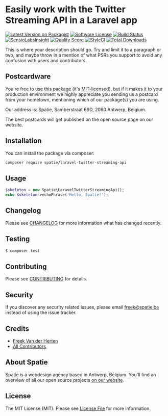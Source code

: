 # Easily work with the Twitter Streaming API in a Laravel app

[![Latest Version on Packagist](https://img.shields.io/packagist/v/spatie/laravel-twitter-streaming-api.svg?style=flat-square)](https://packagist.org/packages/spatie/laravel-twitter-streaming-api)
[![Software License](https://img.shields.io/badge/license-MIT-brightgreen.svg?style=flat-square)](LICENSE.md)
[![Build Status](https://img.shields.io/travis/spatie/laravel-twitter-streaming-api/master.svg?style=flat-square)](https://travis-ci.org/spatie/laravel-twitter-streaming-api)
[![SensioLabsInsight](https://img.shields.io/sensiolabs/i/32372440-dd8f-41c0-9a2e-9d3936b94df0.svg?style=flat-square)](https://insight.sensiolabs.com/projects/32372440-dd8f-41c0-9a2e-9d3936b94df0)
[![Quality Score](https://img.shields.io/scrutinizer/g/spatie/laravel-twitter-streaming-api.svg?style=flat-square)](https://scrutinizer-ci.com/g/spatie/laravel-twitter-streaming-api)
[![StyleCI](https://styleci.io/repos/78793113/shield?branch=master)](https://styleci.io/repos/78793113)
[![Total Downloads](https://img.shields.io/packagist/dt/spatie/laravel-twitter-streaming-api.svg?style=flat-square)](https://packagist.org/packages/spatie/laravel-twitter-streaming-api)

This is where your description should go. Try and limit it to a paragraph or two, and maybe throw in a mention of what PSRs you support to avoid any confusion with users and contributors.

## Postcardware

You're free to use this package (it's [MIT-licensed](LICENSE.md)), but if it makes it to your production environment we highly appreciate you sending us a postcard from your hometown, mentioning which of our package(s) you are using.

Our address is: Spatie, Samberstraat 69D, 2060 Antwerp, Belgium.

The best postcards will get published on the open source page on our website.

## Installation

You can install the package via composer:

``` bash
composer require spatie/laravel-twitter-streaming-api
```

## Usage

``` php
$skeleton = new Spatie\LaravelTwitterStreamingApi();
echo $skeleton->echoPhrase('Hello, Spatie!');
```

## Changelog

Please see [CHANGELOG](CHANGELOG.md) for more information what has changed recently.

## Testing

``` bash
$ composer test
```

## Contributing

Please see [CONTRIBUTING](CONTRIBUTING.md) for details.

## Security

If you discover any security related issues, please email freek@spatie.be instead of using the issue tracker.

## Credits

- [Freek Van der Herten](https://github.com/freekmurze)
- [All Contributors](../../contributors)

## About Spatie
Spatie is a webdesign agency based in Antwerp, Belgium. You'll find an overview of all our open source projects [on our website](https://spatie.be/opensource).

## License

The MIT License (MIT). Please see [License File](LICENSE.md) for more information.
